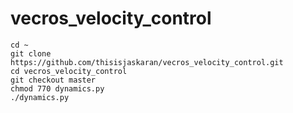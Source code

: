 # vecros_velocity_control

```
cd ~
git clone https://github.com/thisisjaskaran/vecros_velocity_control.git
cd vecros_velocity_control
git checkout master
chmod 770 dynamics.py
./dynamics.py
```
